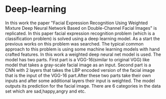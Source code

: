 # Deep-learning
In this work the paper "Facial Expression Recognition Using Weighted Mixture Deep Neural Network Based on Double-Channel Facial Images" is replicated. In this paper facial expression recognition problem (which is a classification problem) is solved using a deep learning model. As a start the previous works on this problem was searched. The typical common approach to this problem is using some machine learning models with hand crafted features. In this work a weighted deep neural net model is used. The model has two parts. First part is a VGG-16(similar to original VGG) like model that takes a gray-scale facial image as an input. Second part is a CNN with 2 layers that takes the LBP encoded version of the facial image that is the input of the VGG-16 part.After these two parts take their own inputs and after some additional layers their input is weighted. The model outputs its prediction for the facial image. There are 6 categories in the data set which are sad,happy,angry and etc.
